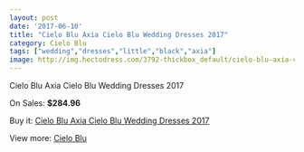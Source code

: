 ```yaml
---
layout: post
date: '2017-06-10'
title: "Cielo Blu Axia Cielo Blu Wedding Dresses 2017"
category: Cielo Blu
tags: ["wedding","dresses","little","black","axia"]
image: http://img.hectodress.com/3792-thickbox_default/cielo-blu-axia-cielo-blu-wedding-dresses-2013.jpg
---
```

Cielo Blu Axia Cielo Blu Wedding Dresses 2017

On Sales: **$284.96**
<a href="https://www.hectodress.com/cielo-blu/1961-cielo-blu-axia-cielo-blu-wedding-dresses-2013.html"><amp-img layout="responsive" width="600" height="600" src="//img.hectodress.com/3792-thickbox_default/cielo-blu-axia-cielo-blu-wedding-dresses-2013.jpg" alt="Cielo Blu Axia Cielo Blu Wedding Dresses 2017 0" /></a>

Buy it: [Cielo Blu Axia Cielo Blu Wedding Dresses 2017](https://www.hectodress.com/cielo-blu/1961-cielo-blu-axia-cielo-blu-wedding-dresses-2013.html "Cielo Blu Axia Cielo Blu Wedding Dresses 2017")

View more: [Cielo Blu](https://www.hectodress.com/33-cielo-blu "Cielo Blu")
